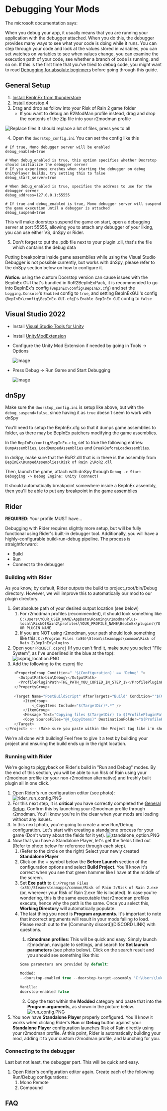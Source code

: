 
# Debugging Your Mods

The microsoft documentation says:

When you debug your app, it usually means that you are running your application with the debugger attached. When you do this, the debugger provides many ways to see what your code is doing while it runs. You can step through your code and look at the values stored in variables, you can set watches on variables to see when values change, you can examine the execution path of your code, see whether a branch of code is running, and so on. If this is the first time that you've tried to debug code, you might want to read [Debugging for absolute beginners](https://docs.microsoft.com/en-us/visualstudio/debugger/debugging-absolute-beginners?view=vs-2022) before going through this guide.

## <a name="general_setup"><a/> General Setup
1. [Install BepInEx from thunderstore](https://thunderstore.io/package/bbepis/BepInExPack/)
2. [Install doorstop 4](https://cdn.discordapp.com/attachments/567836513078083584/1068586988673961984/BepInEx_x64_5.4.19.0_Doorstop_4.zip)
3. Drag and drop as follow into your Risk of Rain 2 game folder
	* If  you want to debug an R2ModMan profile instead, drag and drop the contents of the Zip file into your r2modman profile

![Replace files](https://cdn.discordapp.com/attachments/575431803523956746/950432823377023087/unknown.png)
It should replace a lot of files, press yes to all

4. Open the `doorstop_config.ini`
You can set the config like this
```
# If true, Mono debugger server will be enabled
debug_enabled=true

# When debug_enabled is true, this option specifies whether Doorstop should initialize the debugger server
# If you experience crashes when starting the debugger on debug UnityPlayer builds, try setting this to false
debug_start_server=true

# When debug_enabled is true, specifies the address to use for the debugger server
debug_address=127.0.0.1:55555

# If true and debug_enabled is true, Mono debugger server will suspend the game execution until a debugger is attached
debug_suspend=true
```
This will make doorstop suspend the game on start, open a debugging server at port 55555, allowing you to attach any debugger of your liking, you can use either VS, dnSpy or Rider.

5. Don't forget to put the .pdb file next to your plugin .dll, that's the file which contains the debug data

Putting breakpoints inside game assemblies while using the Visual Studio Debugger is not possible currently, but works with dnSpy, please refer to the dnSpy section below on how to configure it.

*__Notice:__* using the custom Doorstop version can cause issues with the BepInEx GUI that's bundled in RoR2BepInExPack, it is recommended to go into BepInEx's config (``BepInEx\config\BepInEx.cfg``) and set the ``Logging.Console``'s ``Enabled`` config to ``true``, and setting BepInExGUI's config (``BepInEx\config\BepInEx.GUI.cfg``)'s ``Enable BepInEx GUI`` config to ``false``

## Visual Studio 2022
- Install [Visual Studio Tools for Unity](https://docs.microsoft.com/en-us/visualstudio/gamedev/unity/get-started/getting-started-with-visual-studio-tools-for-unity?pivots=windows)
- Install [UnityModExtension](https://cdn.discordapp.com/attachments/562704639569428506/950162181285085194/UnityModExtension.vsix)
- Configure the Unity Mod Extension if needed by going in Tools -> Options

  ![image](https://user-images.githubusercontent.com/837334/176724832-37afd649-e982-49c3-aa9f-f47be219d093.png)

- Press Debug -> Run Game and Start Debugging

  ![image](https://user-images.githubusercontent.com/837334/176724945-b1b7eb6c-b095-4058-9eb0-78b09d2ea25d.png)

## dnSpy

Make sure the `doorstop_config.ini` is setup like above, but with the `debug_suspend=false`, since having it as `true` doesn't seem to work with dnSpy

You'll need to setup the BepInEx.cfg so that it dumps game assemblies to folder, as there may be BepInEx patchers modifying the game assemblies.

In the `BepInEx/config/BepInEx.cfg`, set to true the following entries: `DumpAssemblies`, `LoadDumpedAssemblies` and `BreakBeforeLoadAssemblies`.

In dnSpy, make sure that the RoR2.dll that is in there is the assembly from `BepInEx\DumpedAssemblies\Risk of Rain 2\RoR2.dll`

Then, launch the game, attach with dnSpy through `Debug -> Start Debugging -> Debug Engine: Unity (connect)`

It should automatically breakpoint somewhere inside a BepInEx assembly, then you'll be able to put any breakpoint in the game assemblies

## Rider

**REQUIRED**:
Your profile MUST have...

Debugging with Rider requires slightly more setup, but will be fully functional using Rider's built-in debugger tool. Additionally, you will have a highly-configurable build-run-debug pipeline. The process is straightforward:
- Build
- Run
- Connect to the debugger

### Building with Rider
As you know, by default, Rider outputs the build to project_root/bin/Debug directory. However, we will improve this to automatically our mod to our plugin directory.
1. Get absolute path of your desired output location (see below)
   1. For r2modman profiles (recommended), it should look something like ```C:\Users\YOUR_USER_NAME\AppData\Roaming\r2modmanPlus-local\RiskOfRain2\profiles\YOUR_PROFILE_NAME\BepInEx\plugins\YOUR_PLUGIN_NAME```
   2. If you are NOT using r2modman, your path should look something like this: ```C:\Program Files (x86)\Steam\steamapps\common\Risk of Rain 2\BepInEx\plugins```
2. Open your ```PROJECT.csproj``` (If you can't find it, make sure you select "File System", as I've underlined in the blue at the top):
![csproj_location.PNG](../../../media/bepinex/csproj_location.PNG)
3. Add the following to the csproj file
```cs
    <PropertyGroup Condition=" '$(Configuration)' == 'Debug' ">
      <OutputPath>bin\Debug\</OutputPath>
      <ProfilePluginPath>THE_PATH_YOU_COPIED_IN_STEP_1\</ProfilePluginPath> <!-- (Make sure you have a trailing slash!) -->
    </PropertyGroup>
        
    <Target Name="PostBuildScript" AfterTargets="Build" Condition="'$(Configuration)' == 'Debug'">
        <ItemGroup>
            <_CopyItems Include="$(TargetDir)*.*" />
        </ItemGroup>
        <Message Text="Copying files $(TargetDir) to $(ProfilePluginPath)" />
        <Copy SourceFiles="@(_CopyItems)" DestinationFolder="$(ProfilePluginPath)" /> 
    </Target>
</Project> <-- (Make sure you paste within the Project tag like i'm showing here. Don't include this line)
```
We're all done with building! Feel free to give it a test by building your project and ensuring the build ends up in the right location.

### Running with Rider <a name="running_with_rider"><a/>
We're going to piggyback on Rider's build in "Run and Debug" modes. By the end of this section, you will be able to run Risk of Rain using your r2modman profile (or your non-r2modman alternative) and freshly built plugin all in one click. 
1. Open Rider's run configuration editor (see photo):
 ![rider_run_config.PNG](../../../media/rider/rider_run_config.jpg)
2. For this next step, it is **critical** you have correctly completed the [General Setup](#a-namegeneralsetup-a-general-setup). Confirm this by launching your r2modman profile through r2modman. You'll know you're in the clear when your mods are loading without any issues.
3. In this next photo, you're going to create a new Run/Debug configuration. Let's start with creating a standalone process for your game (Don't worry about the fields for it yet).
![standalone_option.PNG](../../../media/rider/standalone_option.jpg) <a name="bro"><a/>
4. Now that you have a Standalone Player, let's get the fields filled out (Refer to photo below for reference through each step).
   1. (Refer to the circle on the right) Select your newly created **Standalone Player**
   2. Click on the **+** symbol below the **Before Launch** section of the configuration options and select **Build Project**. You'll know it's correct when you see that green hammer like I have at the middle of the screen.
   3. Set **Exe path** to ```C:/Program Files (x86)/Steam/steamapps/common/Risk of Rain 2/Risk of Rain 2.exe``` (or, wherever your Risk of Rain 2.exe file is located). In case you're wondering, this is the same executable that r2modman profiles execute, hence why the path is the same. Once you select this, **Working Directory** will automatically populate.
   4. The last thing you need is **Program arguments**. It's important to note that incorrect arguments will result in your mods failing to load. Please reach out to the [Community discord](DISCORD LINK) with questions. 
      1. **r2modman profiles**: This will be quick and easy. Simply launch r2modman, navigate to settings, and search for **Set launch parameters** (see photo below). Click on the search result and you should see something like this:
      ```cs
      Some parameters are provided by default:
      
      Modded:
      --doorstop-enabled true --doorstop-target-assembly "C:\Users\lukem\AppData\Roaming\r2modmanPlus-local\RiskOfRain2\profiles\dev\BepInEx\core\BepInEx.Preloader.dll"
      
      Vanilla:
      doorstop-enabled false
      ```
      2. Copy the text within the **Modded** category and paste that into the **Program arguments**, as shown in the picture below.
![run_config.PNG](../../../media/rider/run_config.jpg)
5. You now have **Standalone Player** properly configured. You'll know it works when clicking Rider's **Run** or **Debug** button against your **Standalone Player** configuration launches Risk of Rain directly using your r2modman profile. At this point, Rider is automatically building your mod, adding it to your custom r2modman profile, and launching for you.

### Connecting to the debugger
Last but not least, the debugger part. This will be quick and easy.
1. Open Rider's configuration editor again. Create each of the following Run/Debug configurations:
   1. Mono Remote
   2. Compound

## <a name="faq"><a/> FAQ


